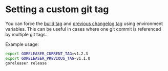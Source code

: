 # Setting a custom git tag

You can force the [build tag](/customization/build/#define-build-tag) and [previous changelog tag](/customization/release/#define-previous-tag) using environment variables.
This can be useful in cases where one git commit is referenced by multiple git tags.

Example usage:

```sh
export GORELEASER_CURRENT_TAG=v1.2.3
export GORELEASER_PREVIOUS_TAG=v1.1.0
goreleaser release
```
